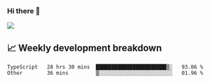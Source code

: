 ### Hi there 👋
<img align="center" src="https://github-readme-stats.vercel.app/api?username=Tumao727&show_icons=true&hide_title=true&theme=dracula" />


## 📈 Weekly development breakdown
<!--START_SECTION:waka-->

```text
TypeScript   28 hrs 30 mins  ███████████████████████▒░   93.06 %
Other        36 mins         ▒░░░░░░░░░░░░░░░░░░░░░░░░   01.96 %
```

<!--END_SECTION:waka-->